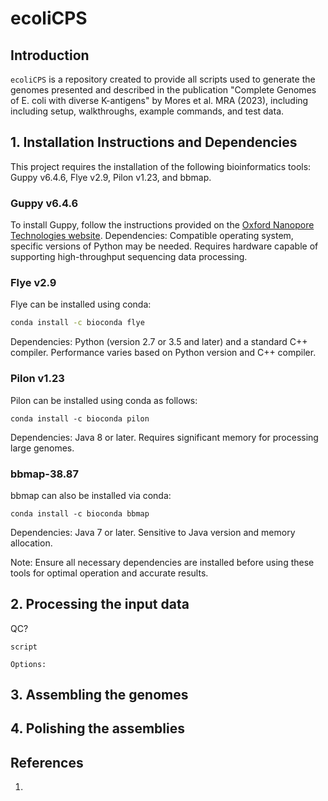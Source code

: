 # ecoliCPS

## Introduction

`ecoliCPS` is a repository created to provide all scripts used to generate the genomes presented and described in the publication "Complete Genomes of E. coli with diverse K-antigens" by Mores et al. MRA (2023), including including setup, walkthroughs, example commands, and test data.


## 1. Installation Instructions and Dependencies
This project requires the installation of the following bioinformatics tools: Guppy v6.4.6, Flye v2.9, Pilon v1.23, and bbmap.

### Guppy v6.4.6
To install Guppy, follow the instructions provided on the [Oxford Nanopore Technologies website](https://nanoporetech.com). 
Dependencies: Compatible operating system, specific versions of Python may be needed. Requires hardware capable of supporting high-throughput sequencing data processing.

### Flye v2.9
Flye can be installed using conda:
```bash
conda install -c bioconda flye
```
Dependencies: Python (version 2.7 or 3.5 and later) and a standard C++ compiler. Performance varies based on Python version and C++ compiler.

### Pilon v1.23
Pilon can be installed using conda as follows:
```
conda install -c bioconda pilon
```
Dependencies: Java 8 or later. Requires significant memory for processing large genomes.

### bbmap-38.87
bbmap can also be installed via conda:
```
conda install -c bioconda bbmap
```
Dependencies: Java 7 or later. Sensitive to Java version and memory allocation.

Note: Ensure all necessary dependencies are installed before using these tools for optimal operation and accurate results.


## 2. Processing the input data
QC?

```
script
```

```
Options:

```

## 3. Assembling the genomes

## 4. Polishing the assemblies



## References

1.

